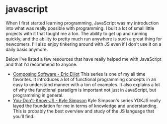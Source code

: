 # javascript

When I first started learning programming, JavaScript was my introduction into
what was really possible with programming. I built a lot of small little
projects with it that taught me a ton. The ability to get up and running
quickly, and the ability to pretty much run anywhere is such a great thing for
newcomers. I'll also enjoy tinkering around with JS even if I don't use it on a
daily basis anymore.

Below I've listed a few resources that have really helped me with JavaScript and
that I'd recommend to anyone.

  - [Composing Software - Eric Elliot](https://medium.com/javascript-scene/composing-software-the-book-f31c77fc3ddc)
    This series is one of my all time favorites. It introduces a lot of
    functional programming concepts in an easy to understand manner with a ton
    of examples. It also explains a lot of why the functional paradigm is
    important not just in JavaScript, but programming in general.
  - [You-Don't-Know-JS - Kyle Simpson](https://github.com/getify/You-Dont-Know-JS) Kyle Simpson's series
    YDKJS really layed the foundation for me in terms of knowledge and
    understanding. This is probably the best overview and study of the JS
    language that you'll find.
